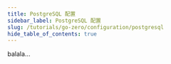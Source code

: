 ```yaml
---
title: PostgreSQL 配置
sidebar_label: PostgreSQL 配置
slug: /tutorials/go-zero/configuration/postgresql
hide_table_of_contents: true
---
```

balala...